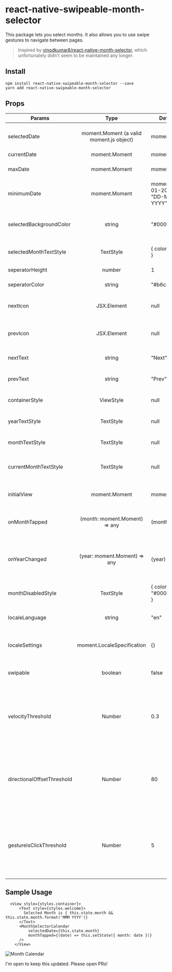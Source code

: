 # react-native-swipeable-month-selector

This package lets you select months. It also allows you to use swipe gestures to navigate between pages.

> Inspired by [vinodkumar8/react-native-month-selector](https://github.com/vinodkumar8/react-native-month-selector/), which unfortunately didn't seem to be maintained any longer.

## Install

```
npm install react-native-swipeable-month-selector --save
yarn add react-native-swipeable-month-selector
```

## Props

| Params                     |                   Type                   | Default                            | Description                                                                                                                        |
| -------------------------- | :--------------------------------------: | ---------------------------------- | ---------------------------------------------------------------------------------------------------------------------------------- |
| selectedDate               | moment.Moment (a valid moment.js object) | moment()                           | currently highlighted / selected month                                                                                             |
| currentDate                |              moment.Moment               | moment()                           | today's date                                                                                                                       |
| maxDate                    |              moment.Moment               | moment()                           | the maximum date than can be shown                                                                                                 |
| minimumDate                |              moment.Moment               | moment("01-01-2000", "DD-MM-YYYY") | the mimimum date than can be shown                                                                                                 |
| selectedBackgroundColor    |                  string                  | "#000"                             | the color of the highlight for the seleced month                                                                                   |
| selectedMonthTextStyle     |                TextStyle                 | { color: "#fff" }                  | text style for the selected month                                                                                                  |
| seperatorHeight            |                  number                  | 1                                  | height of the separators                                                                                                           |
| seperatorColor             |                  string                  | "#b6c3cb"                          | color of the separators                                                                                                            |
| nextIcon                   |               JSX.Element                | null                               | custom react component for the next button                                                                                         |
| prevIcon                   |               JSX.Element                | null                               | custom react component for the prev button                                                                                         |
| nextText                   |                  string                  | "Next"                             | custom text for the next button                                                                                                    |
| prevText                   |                  string                  | "Prev"                             | custom text for the prev button                                                                                                    |
| containerStyle             |                ViewStyle                 | null                               | custom style for the container                                                                                                     |
| yearTextStyle              |                TextStyle                 | null                               | custom style for the year text                                                                                                     |
| monthTextStyle             |                TextStyle                 | null                               | custom style of the text for the months                                                                                            |
| currentMonthTextStyle      |                TextStyle                 | null                               | custom style for the current month text                                                                                            |
| initialView                |              moment.Moment               | moment()                           | which month should be selected initially                                                                                           |
| onMonthTapped              |      (month: moment.Moment) => any       | (month) => {}                      | function called when month is pressed                                                                                              |
| onYearChanged              |       (year: moment.Moment) => any       | (year) => {}                       | function called when the year is changed (when we navigate pages)                                                                  |
| monthDisabledStyle         |                TextStyle                 | { color: "#00000050" }             | text style for disabled months                                                                                                     |
| localeLanguage             |                  string                  | "en"                               | specify the localization language for moment.js                                                                                    |
| localeSettings             |        moment.LocaleSpecification        | {}                                 | to update the moment.js localization settings                                                                                      |
| swipable                   |                 boolean                  | false                              | enables swiping between pages                                                                                                      |
| velocityThreshold          |                  Number                  | 0.3                                | Velocity that has to be breached in order for swipe to be triggered (`vx` and `vy` properties of `gestureState`)                   |
| directionalOffsetThreshold |                  Number                  | 80                                 | Absolute offset that shouldn't be breached for swipe to be triggered (`dy` for horizontal swipe, `dx` for vertical swipe)          |
| gestureIsClickThreshold    |                  Number                  | 5                                  | Absolute distance that should be breached for the gesture to not be considered a click (`dx` or `dy` properties of `gestureState`) |

## Sample Usage

```
  <View style={styles.container}>
      <Text style={styles.welcome}>
        Selected Month is { this.state.month && this.state.month.format('MMM YYYY')}
      </Text>
      <MonthSelectorCalendar
          selectedDate={this.state.month}
          monthTapped={(date) => this.setState({ month: date })}
      />
    </View>
```

![Month Calendar](screenshot.png?raw=true "Month Calendar")

I'm open to keep this updated. Please open PRs!
